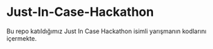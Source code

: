 # Just-In-Case-Hackathon
Bu repo katıldığımız Just In Case Hackathon isimli yarışmanın kodlarını içermekte.
